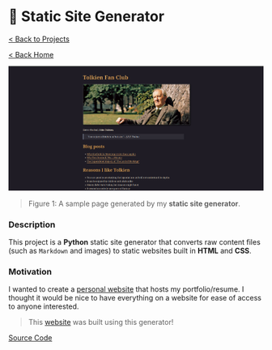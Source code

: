 # 🔋 Static Site Generator

[< Back to Projects](/projects)

[< Back Home](/)

![Tolkien Fan Club](/images/static-site-generator.png)

> Figure 1: A sample page generated by my **static site generator**.

### Description

This project is a **Python** static site generator that converts raw content files (such as `Markdown` and images) to static websites built in **HTML** and **CSS**.

### Motivation

I wanted to create a [personal website](https://www.cs.wm.edu/~qhoang/) that hosts my portfolio/resume. I thought it would be nice to have everything on a website for ease of access to anyone interested.

> This [website](https://www.cs.wm.edu/~qhoang/) was built using this generator!

[Source Code](https://github.com/theantigone/static-site-generator/)
